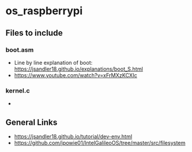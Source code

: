 # os_raspberrypi

## Files to include
### boot.asm
- Line by line explanation of boot: https://jsandler18.github.io/explanations/boot_S.html
- https://www.youtube.com/watch?v=xFrMXzKCXIc

### kernel.c
- 

## General Links
 - https://jsandler18.github.io/tutorial/dev-env.html
 - https://github.com/jpowie01/IntelGalileoOS/tree/master/src/filesystem 
